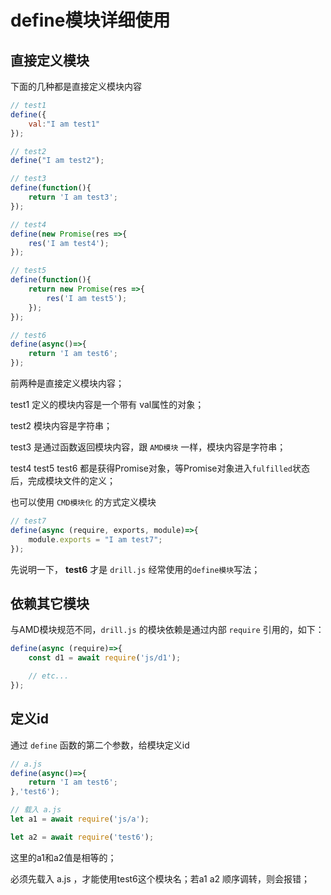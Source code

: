 # define模块详细使用

## 直接定义模块

下面的几种都是直接定义模块内容

```javascript
// test1
define({
    val:"I am test1"
});
```

```javascript
// test2
define("I am test2");
```

```javascript
// test3
define(function(){
    return 'I am test3';
});
```

```javascript
// test4
define(new Promise(res =>{
    res('I am test4');
});
```

```javascript
// test5
define(function(){
    return new Promise(res =>{
        res('I am test5');
    });
});
```

```javascript
// test6
define(async()=>{
    return 'I am test6';
});
```

前两种是直接定义模块内容；

test1 定义的模块内容是一个带有 val属性的对象；

test2 模块内容是字符串；

test3 是通过函数返回模块内容，跟 `AMD模块` 一样，模块内容是字符串；

test4 test5 test6 都是获得Promise对象，等Promise对象进入`fulfilled`状态后，完成模块文件的定义；

也可以使用 `CMD模块化` 的方式定义模块

```javascript
// test7
define(async (require, exports, module)=>{
    module.exports = "I am test7";
});
```

先说明一下， **test6** 才是 `drill.js` 经常使用的`define模块`写法；

## 依赖其它模块

与AMD模块规范不同，`drill.js` 的模块依赖是通过内部 `require` 引用的，如下：

```javascript
define(async (require)=>{
    const d1 = await require('js/d1');

    // etc...
});
```

## 定义id

通过 `define` 函数的第二个参数，给模块定义id

```javascript
// a.js
define(async()=>{
    return 'I am test6';
},'test6');
```

```javascript
// 载入 a.js
let a1 = await require('js/a');

let a2 = await require('test6');
```

这里的a1和a2值是相等的；

必须先载入 a.js ，才能使用test6这个模块名；若a1 a2 顺序调转，则会报错；